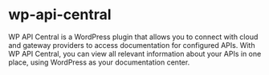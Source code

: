 # wp-api-central
WP API Central is a WordPress plugin that allows you to connect with cloud and gateway providers to access documentation for configured APIs. With WP API Central, you can view all relevant information about your APIs in one place, using WordPress as your documentation center.
